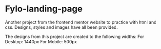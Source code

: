 # Fylo-landing-page

Another project from the frontend mentor website to practice with html and css. Designs, styles and images have all been provided. 

The designs from this project are created to the following widths:
    For Desktop: 1440px
    For Mobile: 500px

